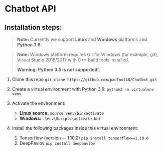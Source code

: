 # Chatbot API

## Installation steps:
> **Note:** Currently we support **Linux** and **Windows** platforms and **Python 3.6**.

> **Note:** Windows platform requires Git for Windows (for example, git), Visual Studio 2015/2017 with C++ build tools installed.

> **Warning:** **Python 3.5 is not supported!**.

 1. Clone this repo
 `git clone https://github.com/padfoot18/Chatbot.git`

 2. Create a virtual environment with Python 3.6: 
 `python3 -m virtualenv venv`
 
 3. Activate the environment:
 	- **Linux source:** `source venv/bin/activate`
	- **Windows:** `.\env\Scripts\activate.bat`
		 
 4. Install the following packages inside this virtual environment:
	 1. Tensorflow (version -- 1.10.0)
			 `pip install tensorflow==1.10.0` 
	 2. DeepPavlov
			 `pip install deeppavlov`

